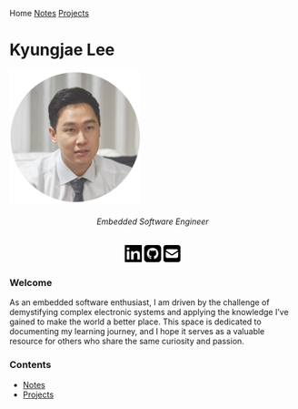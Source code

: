 Home [Notes](./notes) [Projects](./projects)

# Kyungjae Lee



<img src="img\headshot_circle.jpg" width="230">

<h6 style="text-align: center;">Embedded Software Engineer</h6>

<p style="text-align: center;"><a href="https://www.linkedin.com/in/kyungjaelee/"><img src="img/linkedin.svg" width="30"></a> <a href="https://www.github.com/kyungjae-lee/"><img src="img/github.png" width="30"></a> <a href="mailto:kjxlee@gmail.com"><img src="img/email.png" width="30"></a></p>



### Welcome

As an embedded software enthusiast, I am driven by the challenge of demystifying complex electronic systems and applying the knowledge I’ve gained to make the world a better place. This space is dedicated to documenting my learning journey, and I hope it serves as a valuable resource for others who share the same curiosity and passion.

### Contents

* [Notes](./notes)
* [Projects](./projects)
